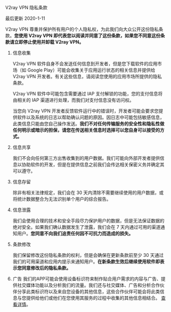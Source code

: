 V2ray VPN 隐私条款

最后更新 2020-1-11

V2ray VPN 尊重并保护所有用户的个人隐私权，为此我们向大众公开这份隐私条款。**您使用 V2ray VPN 即代表您以阅读并同意了这份条款，如果您不同意这份条款请立即停止使用并卸载 V2ray VPN。**

1. 信息收集

	V2ray VPN 软件自身不会发送任何信息到开发者，但是您下载软件的应用市场（如 Google Play）可能会收集关于应用运行状态的相关信息并提供给 V2ray VPN 开发者。有关这些信息，请阅读您使用的应用市场所提供的隐私条款。

	V2ray VPN 软件中可能包含需要通过 IAP 支付解锁的功能，您的支付信息将由相关的 IAP 渠道进行处理，而我们对支付信息没有访问权。

	当您向 V2ray VPN 开发者反馈软件运行中的错误时，开发者可能会要求您提供软件以及系统的日志以帮助确认问题的原因。因日志中可能包括敏感信息，此类信息只能由您自己操作发送。**我们不对任何传输服务的安全性和隐私性做任何明示或暗示的担保，请您在传送相关信息时选择可以您自身可以接受的方式。**

2. 信息共享

	我们不会向任何第三方出售收集到的用户数据。我们可能向外部开发者提供信息以协助软件的开发，但是在提供信息之前我们会传达相关保密义务并确定其可以遵守。

3. 信息存留

	除非有相关法律规定，我们会在 30 天内清除不需要继续使用的用户数据，或将统计数据整合为无法识别单个用户的综合报告。

4. 信息泄露

	我们会使用合理的技术和安全手段尽力保护用户的数据，但是无法保证数据的绝对安全。如果我们确认数据发生了泄露，我们会在 7 天内通过可用的渠道通知用户。**您同意不向我们追责任何因不可抗力而造成的损失。**

5. 条款修改

	我们保留修改这份隐私条款的权利，但是会确保在更新条款前至少 30 天通过我们的可用渠道和应用内提示来通知用户。**在新条款生效后继续使用软件即表示您同意修改后的隐私条款。**
	
6. 广告
	我们的APP可能会使用设备标识符来制作贴合用户需求的内容与广告、提供社交媒体功能以及分析我们的流量。我们还与社交媒体、广告和分析合作伙伴分享此类标识符以及来自您设备的其他信息，这些合作伙伴可能会将此类信息与您提供给他们或他们在您使用其服务的过程中收集的其他信息相结合。 <a href="https://www.google.com/intl/zh-CN/policies/privacy/partners/">查看详情</a>。
